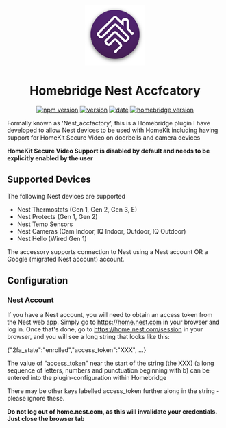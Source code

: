 <p align="center">
  <a href="https://homebridge.io"><img src="https://raw.githubusercontent.com/homebridge/branding/latest/logos/homebridge-color-round-stylized.png" height="140"></a>
</p>
<span align="center">

# Homebridge Nest Accfcatory

 <a href="https://www.npmjs.com/package/homebridge-nest-accfactory"><img title="npm version" src="https://badgen.net/npm/v/homebridge-nest-accfcatory" ></a>
  <a href="https://github.com/n0rt0nthec4t/homebridge-nest-accfactory/releases"><img title="version" src="https://img.shields.io/github/release/n0rt0nthec4t/homebridge-nest-accfactory.svg?include_prereleases" ></a>
    <a href="https://github.com/n0rt0nthec4t/homebridge-nest-accfactory/releases"><img title="date" src="https://img.shields.io/github/release-date/n0rt0nthec4t/homebridge-nest-accfactory" ></a>
  <a href="https://github.com/n0rt0nthec4t/homebridge-nest-accfactory/releases"><img title="homebridge version" src="https://img.shields.io/github/package-json/dependency-version/n0rt0nthec4t/homebridge-nest-accfactory/homebridge"> </a>


</span>

Formally known as 'Nest_accfactory', this is a Homebridge plugin I have developed to allow Nest devices to be used with HomeKit including having support for HomeKit Secure Video on doorbells and camera devices

**HomeKit Secure Video Support is disabled by default and needs to be explicitly enabled by the user**

## Supported Devices

The following Nest devices are supported

* Nest Thermostats (Gen 1, Gen 2, Gen 3, E)
* Nest Protects (Gen 1, Gen 2)
* Nest Temp Sensors
* Nest Cameras (Cam Indoor, IQ Indoor, Outdoor, IQ Outdoor)
* Nest Hello (Wired Gen 1)

The accessory supports connection to Nest using a Nest account OR a Google (migrated Nest account) account.

## Configuration

### Nest Account

If you have a Nest account, you will need to obtain an access token from the Nest web app. Simply go to https://home.nest.com in your browser and log in. Once that's done, go to https://home.nest.com/session in your browser, and you will see a long string that looks like this:

{"2fa_state":"enrolled","access_token":"XXX", ...}

The value of "access_token" near the start of the string (the XXX) (a long sequence of letters, numbers and punctuation beginning with b) can be entered into the plugin-configuration within Homebridge

There may be other keys labelled access_token further along in the string - please ignore these.

**Do not log out of home.nest.com, as this will invalidate your credentials. Just close the browser tab**
